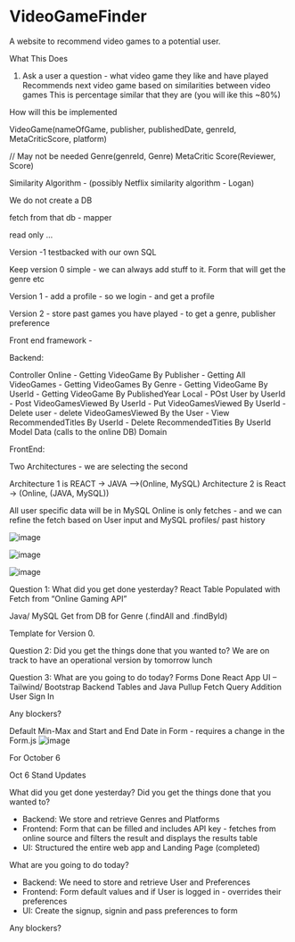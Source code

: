 # VideoGameFinder
A website to recommend video games to a potential user. 

What This Does

1. Ask a user a question - what video game they like and have played
     Recommends next video game based on similarities between video games
     This is percentage similar that they are (you will ike this ~80%)


How will this be implemented

VideoGame(nameOfGame, publisher, publishedDate, genreId, MetaCriticScore, platform)

// May not be needed
Genre(genreId, Genre)
MetaCritic Score(Reviewer, Score)

Similarity Algorithm - (possibly Netflix similarity algorithm - Logan)

We do not create a DB 

fetch from that db - 
mapper 


read only ... 

Version -1 testbacked with our own SQL

Keep version 0 simple - we can always add stuff to it.
Form that will get the genre etc

Version 1 - add a profile - so we login - and get a profile

Version 2 - store past games you have played - to get a genre, publisher preference

Front end framework - 

Backend:

Controller 
Online
     - Getting VideoGame By Publisher
     - Getting All VideoGames
     - Getting VideoGames By Genre
     - Getting VideoGame By UserId
     - Getting VideoGame By PublishedYear
Local
     - POst User by UserId
     - Post VideoGamesViewed By UserId
     - Put VideoGamesViewed By UserId
     - Delete user
     - delete VideoGamesViewed By the User
     - View RecommendedTitles By UserId
     - Delete RecommendedTities By UserId
Model
Data (calls to the online DB)
Domain

FrontEnd:


Two Architectures - we are selecting the second

Architecture 1 is REACT -> JAVA -->(Online, MySQL)
Architecture 2 is React -> (Online, (JAVA, MySQL))

All user specific data will be in MySQL
Online is only fetches - and we can refine the fetch based on User input and MySQL profiles/ past history



![image](https://github.com/LoganHajdukiewicz/VideoGameFinder/assets/33878973/20415de0-a8f7-4e8d-b7a8-bc8c4a8814be)

![image](https://github.com/LoganHajdukiewicz/VideoGameFinder/assets/33878973/c031def4-35cb-45f2-b0a2-5b4589dc9ee4)

![image](https://github.com/LoganHajdukiewicz/VideoGameFinder/assets/33878973/afc07f1b-df60-4b2d-b83d-2e5e81400d5a)

Question 1: What did you get done yesterday? 
 React Table 
 Populated with Fetch from “Online Gaming API”

 Java/ MySQL Get from DB for Genre (.findAll and .findById)

 Template for Version 0.



Question 2: Did you get the things done that you wanted to? 
We are on track to have an operational version by tomorrow lunch

Question 3: What are you going to do today? 
Forms Done
React App 
UI – Tailwind/ Bootstrap
Backend Tables and Java Pullup
Fetch Query Addition
User Sign In 

Any blockers? 



Default Min-Max and Start and End Date in Form - requires a change in the Form.js
![image](https://github.com/LoganHajdukiewicz/VideoGameFinder/assets/33878973/8198c44d-43fc-47d4-9e43-5a77d0eae0e8)

For October 6

Oct 6 Stand Updates

What did you get done yesterday? Did you get the things done that you wanted to?
- Backend: We store and retrieve Genres and Platforms
- Frontend: Form that can be filled and includes API key - fetches from online source and filters the result and displays the results table
- UI: Structured the entire web app and Landing Page (completed)

 
What are you going to do today?
- Backend: We need to store and retrieve User and Preferences
- Frontend: Form default values and if User is logged in - overrides their preferences
- UI: Create the signup, signin and pass preferences to form
	
Any blockers?
